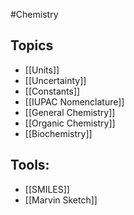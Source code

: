 #Chemistry 
## Topics
* [[Units]]
* [[Uncertainty]]
* [[Constants]]
* [[IUPAC Nomenclature]]
* [[General Chemistry]]
* [[Organic Chemistry]]
* [[Biochemistry]]

## Tools:
* [[SMILES]]
* [[Marvin Sketch]]